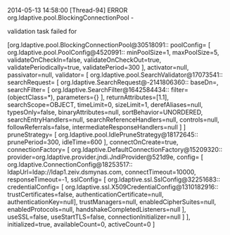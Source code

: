 2014-05-13 14:58:00 [Thread-94] ERROR org.ldaptive.pool.BlockingConnectionPool - 

validation task failed for 

[org.ldaptive.pool.BlockingConnectionPool@30518091::
	poolConfig=
	[
		org.ldaptive.pool.PoolConfig@4520991::
			minPoolSize=1, 
			maxPoolSize=5, 
			validateOnCheckIn=false, 
			validateOnCheckOut=true, 
			validatePeriodically=true, 
			validatePeriod=300
	], 
	activator=null, 
	passivator=null, 
	validator=
	[
		org.ldaptive.pool.SearchValidator@17073541::
			searchRequest=
			[
				org.ldaptive.SearchRequest@-2141806360::
					baseDn=, 
					searchFilter=
					[
						org.ldaptive.SearchFilter@1642584434::
							filter=(objectClass=*), 
							parameters={}
					], 
					returnAttributes=[1.1], 
					searchScope=OBJECT, 
					timeLimit=0, 
					sizeLimit=1, 
					derefAliases=null, 
					typesOnly=false, 
					binaryAttributes=null, 
					sortBehavior=UNORDERED, 
					searchEntryHandlers=null, 
					searchReferenceHandlers=null, 
					controls=null, 
					followReferrals=false, 
					intermediateResponseHandlers=null
			]
	] 
	pruneStrategy=
	[
		org.ldaptive.pool.IdlePruneStrategy@18172645::
			prunePeriod=300, 
			idleTime=600
	], 
	connectOnCreate=true, 
	connectionFactory=
	[
		org.ldaptive.DefaultConnectionFactory@15209320::
			provider=org.ldaptive.provider.jndi.JndiProvider@521d9e, 
			config=
			[
				org.ldaptive.ConnectionConfig@18253517::
					ldapUrl=ldap://ldap1.zeiv.dsmynas.com, 
					connectTimeout=10000, 
					responseTimeout=-1, 
					sslConfig=
					[
						org.ldaptive.ssl.SslConfig@32251683::
							credentialConfig=
							[
								org.ldaptive.ssl.X509CredentialConfig@1310182916::
									trustCertificates=false, 
									authenticationCertificate=null, 
									authenticationKey=null], 
									trustManagers=null, 
									enabledCipherSuites=null, 
									enabledProtocols=null, 
									handshakeCompletedListeners=null
							], 
							useSSL=false, 
							useStartTLS=false, 
							connectionInitializer=null
					]
			], 
			initialized=true, 
			availableCount=0, 
			activeCount=0
	]